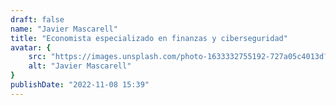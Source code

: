 ```yaml
---
draft: false
name: "Javier Mascarell"
title: "Economista especializado en finanzas y ciberseguridad"
avatar: {
    src: "https://images.unsplash.com/photo-1633332755192-727a05c4013d?&fit=crop&w=280",
    alt: "Javier Mascarell"
}
publishDate: "2022-11-08 15:39"
---
```

